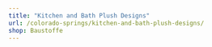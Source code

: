 ```yaml
---
title: "Kitchen and Bath Plush Designs"
url: /colorado-springs/kitchen-and-bath-plush-designs/
shop: Baustoffe
---
```

